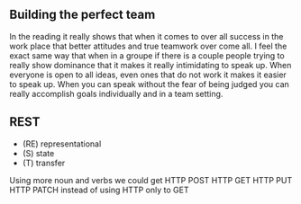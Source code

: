 ## Building the perfect team
In the reading it really shows that when it comes to over all success in the work place that better attitudes and true teamwork over come all. I feel the exact same way that when in a groupe if there is a couple people trying to really show dominance that it makes it really intimidating to speak up. When everyone is open to all ideas, even ones that do not work it makes it easier to speak up. When you can speak without the fear of being judged you can really accomplish goals individually and in a team setting.

## REST
- (RE) representational
- (S) state
- (T) transfer

Using more noun and verbs we could get 
HTTP POST
HTTP GET
HTTP PUT
HTTP PATCH
instead of using HTTP only to GET